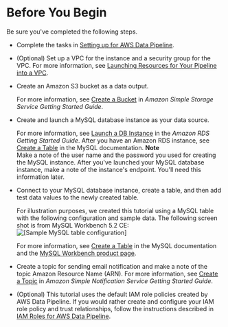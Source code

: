 # Before You Begin<a name="dp-copydata-mysql-prereq"></a>

Be sure you've completed the following steps\. 
+ Complete the tasks in [Setting up for AWS Data Pipeline](dp-get-setup.md)\.
+ \(Optional\) Set up a VPC for the instance and a security group for the VPC\. For more information, see [Launching Resources for Your Pipeline into a VPC](dp-resources-vpc.md)\.
+ Create an Amazon S3 bucket as a data output\.

  For more information, see [Create a Bucket](https://docs.aws.amazon.com/AmazonS3/latest/gsg/CreatingABucket.html) in *Amazon Simple Storage Service Getting Started Guide*\.
+ Create and launch a MySQL database instance as your data source\. 

  For more information, see [Launch a DB Instance](https://docs.aws.amazon.com/AmazonRDS/latest/GettingStartedGuide/LaunchDBInstance.html) in the *Amazon RDS Getting Started Guide*\. After you have an Amazon RDS instance, see [Create a Table](http://dev.mysql.com/doc/refman/5.5/en//creating-tables.html) in the MySQL documentation\.
**Note**  
Make a note of the user name and the password you used for creating the MySQL instance\. After you've launched your MySQL database instance, make a note of the instance's endpoint\. You'll need this information later\.
+ Connect to your MySQL database instance, create a table, and then add test data values to the newly created table\.

  For illustration purposes, we created this tutorial using a MySQL table with the following configuration and sample data\. The following screen shot is from MySQL Workbench 5\.2 CE:   
![\[Sample MySQL table configuration\]](http://docs.aws.amazon.com/datapipeline/latest/DeveloperGuide/images/dp-tutorial-rdstos3-sampletable.png)

  For more information, see [Create a Table](http://dev.mysql.com/doc/refman/5.5/en//creating-tables.html) in the MySQL documentation and the [MySQL Workbench product page](http://www.mysql.com/products/workbench/)\.
+ Create a topic for sending email notification and make a note of the topic Amazon Resource Name \(ARN\)\. For more information, see [Create a Topic](https://docs.aws.amazon.com/sns/latest/gsg/CreateTopic.html) in *Amazon Simple Notification Service Getting Started Guide*\.
+ \(Optional\) This tutorial uses the default IAM role policies created by AWS Data Pipeline\. If you would rather create and configure your IAM role policy and trust relationships, follow the instructions described in [IAM Roles for AWS Data Pipeline](dp-iam-roles.md)\. 